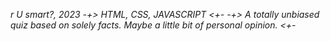 <i>r U smart?<i>, 2023
-+> HTML, CSS, JAVASCRIPT <+-
-+> A <i>totally unbiased<i> quiz based on solely <i>facts<i>. Maybe a little bit of personal opinion. <+-

